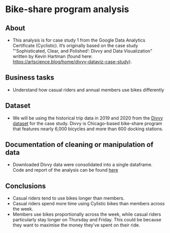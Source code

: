 # Bike-share program analysis
## About
* This analysis is for case study 1 from the Google Data Analytics Certificate (Cyclistic). It’s originally based on the case study "'Sophisticated, Clear, and Polished’: Divvy and Data Visualization" written by Kevin Hartman (found here: https://artscience.blog/home/divvy-dataviz-case-study).
## Business tasks
*  Understand how casual riders and annual members use bikes differently
## Dataset
* We will be using the historical trip data in 2019 and 2020 from the [Divvy dataset](https://divvy-tripdata.s3.amazonaws.com/index.html) for the case study. Divvy is Chicago-based bike-share program that features nearly 6,000 bicycles and more than 600 docking stations.
## Documentation of cleaning or manipulation of data
* Downloaded Divvy data were consolidated into a single dataframe. Code and report of the analysis can be found [here](https://ngctramnl.github.io/bike-share/)
## Conclusions
* Casual riders tend to use bikes longer than members. 
* Casual riders spend more time using Cylistic bikes than members across the week. 
* Members use bikes proportionally across the week, while casual riders particularly stay longer on Thursday and Friday. This could be because they want to maximise the money they’ve spent on their ride. 
